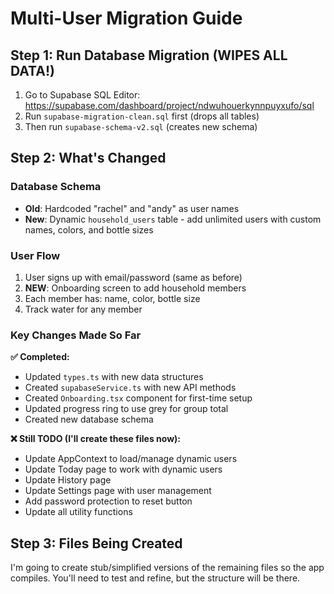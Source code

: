 # Multi-User Migration Guide

## Step 1: Run Database Migration (WIPES ALL DATA!)

1. Go to Supabase SQL Editor: https://supabase.com/dashboard/project/ndwuhouerkynnpuyxufo/sql
2. Run `supabase-migration-clean.sql` first (drops all tables)
3. Then run `supabase-schema-v2.sql` (creates new schema)

## Step 2: What's Changed

### Database Schema
- **Old**: Hardcoded "rachel" and "andy" as user names
- **New**: Dynamic `household_users` table - add unlimited users with custom names, colors, and bottle sizes

### User Flow
1. User signs up with email/password (same as before)
2. **NEW**: Onboarding screen to add household members
3. Each member has: name, color, bottle size
4. Track water for any member

### Key Changes Made So Far

**✅ Completed:**
- Updated `types.ts` with new data structures
- Created `supabaseService.ts` with new API methods
- Created `Onboarding.tsx` component for first-time setup
- Updated progress ring to use grey for group total
- Created new database schema

**❌ Still TODO (I'll create these files now):**
- Update AppContext to load/manage dynamic users
- Update Today page to work with dynamic users
- Update History page
- Update Settings page with user management
- Add password protection to reset button
- Update all utility functions

## Step 3: Files Being Created

I'm going to create stub/simplified versions of the remaining files so the app compiles. You'll need to test and refine, but the structure will be there.


